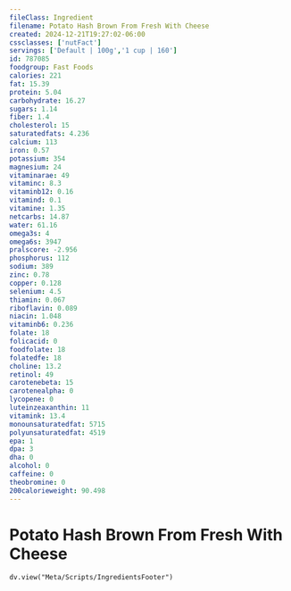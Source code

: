 ```yaml
---
fileClass: Ingredient
filename: Potato Hash Brown From Fresh With Cheese
created: 2024-12-21T19:27:02-06:00
cssclasses: ['nutFact']
servings: ['Default | 100g','1 cup | 160']
id: 787085
foodgroup: Fast Foods
calories: 221
fat: 15.39
protein: 5.04
carbohydrate: 16.27
sugars: 1.14
fiber: 1.4
cholesterol: 15
saturatedfats: 4.236
calcium: 113
iron: 0.57
potassium: 354
magnesium: 24
vitaminarae: 49
vitaminc: 8.3
vitaminb12: 0.16
vitamind: 0.1
vitamine: 1.35
netcarbs: 14.87
water: 61.16
omega3s: 4
omega6s: 3947
pralscore: -2.956
phosphorus: 112
sodium: 389
zinc: 0.78
copper: 0.128
selenium: 4.5
thiamin: 0.067
riboflavin: 0.089
niacin: 1.048
vitaminb6: 0.236
folate: 18
folicacid: 0
foodfolate: 18
folatedfe: 18
choline: 13.2
retinol: 49
carotenebeta: 15
carotenealpha: 0
lycopene: 0
luteinzeaxanthin: 11
vitamink: 13.4
monounsaturatedfat: 5715
polyunsaturatedfat: 4519
epa: 1
dpa: 3
dha: 0
alcohol: 0
caffeine: 0
theobromine: 0
200calorieweight: 90.498
---
```


# Potato Hash Brown From Fresh With Cheese

```dataviewjs
dv.view("Meta/Scripts/IngredientsFooter")
```